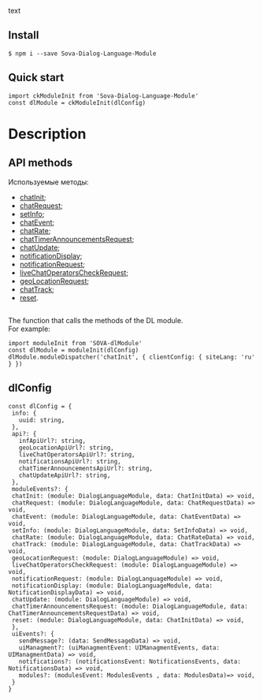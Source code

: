 text

## Install
`$ npm i --save Sova-Dialog-Language-Module`   

## Quick start
```
import ckModuleInit from 'Sova-Dialog-Language-Module'   
const dlModule = ckModuleInit(dlConfig)   
 ```
 
 # Description
 ## API methods
 Используемые методы:
* [chatInit](https://github.com/sovaai/chatKit-dl-module/blob/master/APImethods/chatInit.md "Read more");   
* [chatRequest](https://github.com/sovaai/chatKit-dl-module/blob/master/APImethods/chatRequest.md "Read more");   
* [setInfo](https://github.com/sovaai/chatKit-dl-module/blob/master/APImethods/setInfo.md "Read more");   
* [chatEvent](https://github.com/sovaai/chatKit-dl-module/blob/master/APImethods/chatEvent.md "Read more");   
* [chatRate](https://github.com/sovaai/chatKit-dl-module/blob/master/APImethods/chatRate.md "Read more");   
* [chatTimerAnnouncementsRequest](https://github.com/sovaai/chatKit-dl-module/blob/master/APImethods/chatTimerAnnouncementsRequest%09.md "Read more");   
* [chatUpdate](https://github.com/sovaai/chatKit-dl-module/blob/master/APImethods/chatUpdate.md "Read more");   
* [notificationDisplay](https://github.com/sovaai/chatKit-dl-module/blob/master/APImethods/notificationDisplay.md "Read more");   
* [notificationRequest](https://github.com/sovaai/chatKit-dl-module/blob/master/APImethods/notificationRequest.md "Read more");   
* [liveChatOperatorsCheckRequest](https://github.com/sovaai/chatKit-dl-module/blob/master/APImethods/liveChatOperatorsCheckRequest.md "Read more");   
* [geoLocationRequest](https://github.com/sovaai/chatKit-dl-module/blob/master/APImethods/geoLocationRequest.md "Read more");   
* [chatTrack](https://github.com/sovaai/chatKit-dl-module/blob/master/APImethods/chatTrack.md "Read more");   
* [reset](https://github.com/sovaai/chatKit-dl-module/blob/master/APImethods/reset.md "Read more").   
 
 ##
The function that calls the methods of the DL module.   
For example:   
```
import moduleInit from 'SOVA-dlModule'   
const dlModule = moduleInit(dlConfig)   
dlModule.moduleDispatcher('chatInit', { clientConfig: { siteLang: 'ru' } })
```
 
 ## dlConfig
 ```
 const dlConfig = {
  info: {
    uuid: string,
  },
  api?: {
    infApiUrl?: string,
    geoLocationApiUrl?: string,
    liveChatOperatorsApiUrl?: string,
    notificationsApiUrl?: string,
    chatTimerAnnouncementsApiUrl?: string,
    chatUpdateApiUrl?: string,
  },
  moduleEvents?: {
  chatInit: (module: DialogLanguageModule, data: ChatInitData) => void,
  chatRequest: (module: DialogLanguageModule, data: ChatRequestData) => void,
  chatEvent: (module: DialogLanguageModule, data: ChatEventData) => void,
  setInfo: (module: DialogLanguageModule, data: SetInfoData) => void,
  chatRate: (module: DialogLanguageModule, data: ChatRateData) => void,
  chatTrack: (module: DialogLanguageModule, data: ChatTrackData) => void,
  geoLocationRequest: (module: DialogLanguageModule) => void,
  liveChatOperatorsCheckRequest: (module: DialogLanguageModule) => void,
  notificationRequest: (module: DialogLanguageModule) => void,
  notificationDisplay: (module: DialogLanguageModule, data: NotificationDisplayData) => void,
  chatUpdate: (module: DialogLanguageModule) => void,
  chatTimerAnnouncementsRequest: (module: DialogLanguageModule, data: ChatTimerAnnouncementsRequestData) => void,
  reset: (module: DialogLanguageModule, data: ChatInitData) => void,
  },
  uiEvents?: {
    sendMessage?: (data: SendMessageData) => void,
    uiManagment?: (uiManagmentEvent: UIManagmentEvents, data: UIManagmentData) => void,
    notifications?: (notificationsEvent: NotificationsEvents, data: NotificationsData) => void,
    modules?: (modulesEvent: ModulesEvents , data: ModulesData)=> void,
  }
}
```
